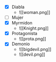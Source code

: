 - [x] Diabla
	- ![[woman.png]]
- [ ] Mujer
- [x] Myrmidon 
	- ![[Knight.png]]
- [x] Protagonista
	- ![[prota.png]]
- [x] Demonio
	-  ![[bigdevil.png]]
	- ![[devil.png]]
